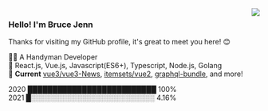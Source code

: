 <img align='right' src="https://raw.githubusercontent.com/itemsets/vue2/master/blog/n123.gif?sanitize=true">

### Hello! I'm Bruce Jenn
Thanks for visiting my GitHub profile, it's great to meet you here! 😊

👩‍💻 A Handyman Developer <br>
🔭 React.js, Vue.js, Javascript(ES6+), Typescript, Node.js, Golang <br> 
🚀 **Current** [vue3/vue3-News](https://github.com/vue3/vue3-News), [itemsets/vue2](https://github.com/itemsets/vue2), [graphql-bundle](https://github.com/graphql-bundle), and more!

2020 ██████████████████████████ 100%  
2021 █░░░░░░░░░░░░░░░░░░░░░░░░░ 4.16%

<!--  
Here are some ideas to get you started:

- 🔭 I’m currently working on ...
- 🌱 I’m currently learning ...
- 👯 I’m looking to collaborate on ...
- 🤔 I’m looking for help with ...
- 💬 Ask me about ...
- 📫 How to reach me: ...
- 😄 Pronouns: ...
- ⚡ Fun fact: ...

-->
